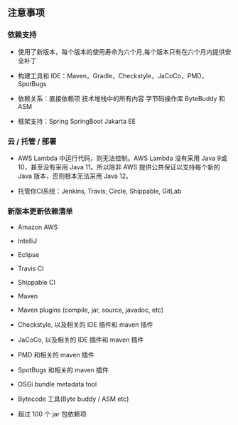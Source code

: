 
## 注意事项

### 依赖支持

- 使用了新版本，每个版本的使用寿命为六个月,每个版本只有在六个月内提供安全补丁

- 构建工具和 IDE：Maven，Gradle，Checkstyle，JaCoCo，PMD，SpotBugs

- 依赖关系：直接依赖项 技术堆栈中的所有内容 字节码操作库 ByteBuddy 和 ASM

- 框架支持：Spring SpringBoot Jakarta EE

### 云 / 托管 / 部署

- AWS Lambda 中运行代码，则无法控制。AWS Lambda 没有采用 Java 9或10，甚至没有采用 Java 11。所以除非 AWS 提供公共保证以支持每个新的 Java 版本，否则根本无法采用 Java 12。
     
- 托管你CI系统：Jenkins, Travis, Circle, Shippable, GitLab 

### 新版本更新依赖清单

- Amazon AWS
  
- IntelliJ
  
- Eclipse
  
- Travis CI
  
- Shippable CI
  
- Maven
  
- Maven plugins (compile, jar, source, javadoc, etc)
  
- Checkstyle, 以及相关的 IDE 插件和 maven 插件
  
- JaCoCo, 以及相关的 IDE 插件和 maven 插件
  
- PMD 和相关的 maven 插件
  
- SpotBugs 和相关的 maven 插件
  
- OSGi bundle metadata tool
  
- Bytecode 工具(Byte buddy / ASM etc)
  
- 超过 100 个 jar 包依赖项

